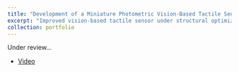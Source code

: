 ```yaml
---
title: "Development of a Miniature Photometric Vision-Based Tactile Sensor"
excerpt: "Improved vision-based tactile sensor under structural optimization with a miniatured size. <br/><img src='/images/teaser.jpg'>"
collection: portfolio
---
```


Under review...

* [Video](https://www.youtube.com/watch?v=2DNVzRrOgaw)